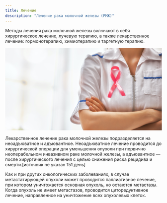 ```yaml
---
title: Лечение
description: "Лечение рака молочной железы (РМЖ)"
---
```


Методы лечения рака молочной железы включают в себя хирургическое лечение, лучевую терапию, а также лекарственное лечение: гормонотерапию, химиотерапию и таргетную терапию.

![Лечение рака груди](./pink-ribbon-concept-PAXHWXW.jpg)

Лекарственное лечение рака молочной железы подразделяется на неоадъюватное и адъювантное. Неоадъюватное лечение проводится до хирургической операции для уменьшения опухоли при первично неоперабельном инвазивном раке молочной железы, а адъювантное — после хирургического лечения с целью снижения риска рецидива и смерти.[источник не указан 151 день]

Как и при других онкологических заболеваниях, в случае метастатирующей опухоли может проводится паллиативное лечение, при котором уничтожается основная опухоль, но остаются метастазы. Когда опухоль не имеет метастазов, проводится циторедуктивное лечение, направленное на уничтожение всех опухолевых клеток.